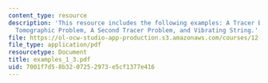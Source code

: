```yaml
---
content_type: resource
description: 'This resource includes the following examples: A Tracer Box Model, A
  Tomographic Problem, A Second Tracer Problem, and Vibrating String.'
file: https://ol-ocw-studio-app-production.s3.amazonaws.com/courses/12-864-inference-from-data-and-models-spring-2005/7001f7d58b3207252973e5cf1377e416_examples_1_3.pdf
file_type: application/pdf
resourcetype: Document
title: examples_1_3.pdf
uid: 7001f7d5-8b32-0725-2973-e5cf1377e416
---
```

